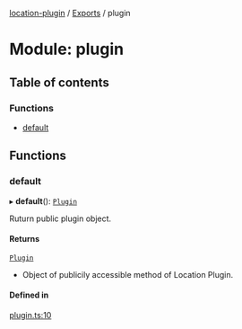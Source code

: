 [location-plugin](../README.md) / [Exports](../modules.md) / plugin

# Module: plugin

## Table of contents

### Functions

- [default](plugin.md#default)

## Functions

### default

▸ **default**(): [`Plugin`](../interfaces/interface_plugin.Plugin.md)

Ruturn public plugin object.

#### Returns

[`Plugin`](../interfaces/interface_plugin.Plugin.md)

- Object of publicily accessible method of Location Plugin.

#### Defined in

[plugin.ts:10](https://github.com/hitendrarao/location/blob/d401e71/src/plugin.ts#L10)
